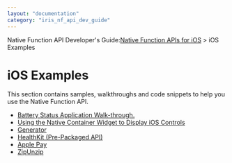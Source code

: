 ```yaml
---
layout: "documentation"
category: "iris_nf_api_dev_guide"
---
```

                           

Native Function API Developer's Guide:[Native Function APIs for iOS](native_function_apis_for_ios.html) > iOS Examples

iOS Examples
============

This section contains samples, walkthroughs and code snippets to help you use the Native Function API.

*   [Battery Status Application Walk-through.](battery_status.html)
*   [Using the Native Container Widget to Display iOS Controls](using_the_ios_uisegmentedcontrol_in_a_native_container.html)
*   [Generator](generator.html)
*   [HealthKit (Pre-Packaged API)](healthkit.html)
*   [Apple Pay](apple_pay.html)
*   [ZipUnzip](zipunzip_ios.html)
